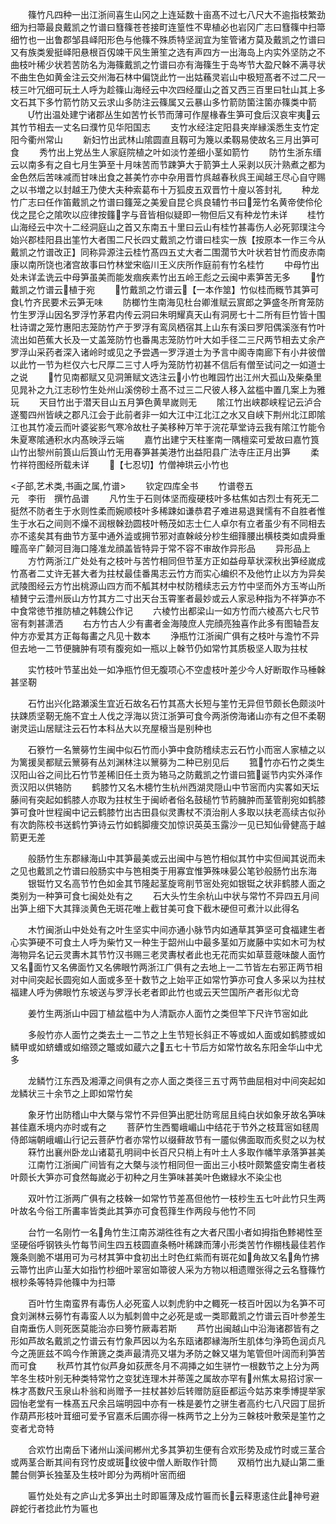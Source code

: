 <!-- { "loadSidebar": true } -->
　　篠竹凡四种一出江浙间喜生山冈之上连延数十亩髙不过七八尺大不逾指枝繁劲细为扫箒最良戴凯之竹谱曰篲篠苍苍接町连篁性不卑植必也岩冈广志曰篲篠中扫箒细竹也一出鲁郡邹县峄阳形色与他篠不殊质特坚润宜为笙管诸方莫及戴凯之竹谱曰又有族类爰挺峄阳悬根百仭竦干风生箫笙之选有声四方一出海岛上内实外坚防之不曲枝叶稀少状若苦防名为海篠戴凯之竹谱曰亦有海篠生于岛岑节大盈尺榦不满寻状不曲生色如黄金注云交州海石林中偏饶此竹一出姑蘓灵岩山中极短髙者不过二尺一枝三叶冗细可玩土人呼为趁篠山海经云中次四经厘山之首又西三百里曰牡山其上多文石其下多竹箭竹防又云求山多防注云篠属又云暴山多竹箭防箘注箘亦篠类中箭
　　竹出温处建宁诸郡丛生如苦竹长节而薄可作屋椽春生笋可食后汉哀牢夷云其竹节相去一丈名曰濮竹见华阳国志
　　支竹水经注定阳县夹岸縁溪悉生支竹定阳今衢州常山
　　新妇竹出武林山隂圆直且靱可为篾以柔靱易使故名三月出笋可食
　　秀竹出上党丛生人家庭院植之叶如淡竹差细小茎如箭竹
　　防竹生浙东缙云以南多有之自七月生笋至十月味苦而节踈笋大于箭笋土人采剥以灰汁熟煮之都为金色然后苦味减而甘味出食之甚美竹亦中杂用晋竹呉越春秋呉王闻越王尽心自守赐之以书増之以封越王乃使大夫种索葛布十万狐皮五双晋竹十廋以答封礼
　　种龙竹广志曰任作笛戴凯之竹谱曰籦笼之美爰自昆仑呉良辅竹书曰笼竹名黄帝使伶伦伐之昆仑之隂吹以应律按籦字与音皆相似疑即一物但后又有种龙竹未详
　　桂竹山海经云中次十二经洞庭山之首又东南五十里曰云山有桂竹甚毒伤人必死郭璞注今始兴郡桂阳县出筀竹大者围二尺长四丈戴凯之竹谱曰桂实一族【按原本一作三今从戴凯之竹谱改正】同称异源注云桂竹髙四五丈大者二围濶节大叶状若甘竹而皮赤南康以南所饶也渚宫故事曰竹林堂宋临川王义庆所作庭前有竹名桂竹
　　中母竹出处未详孟诜云中母笋虽美而能发痼疾素竹出五岭王彪之云闽中素笋苦无多
　　竹戴凯之竹谱云植于宛
　　竹戴凯之竹谱云【一本作筮】竹似桂而穊节其笋可食竹齐民要术云笋无味
　　防榔竹生南海见杜台卿淮赋云賔郎之笋盛冬所育笼防竹生罗浮山因名罗浮竹茅君内传云洞曰朱明耀真天山有洞房七十二所有巨竹皆十围杜诗谓之笼竹惠阳志笼防竹产于罗浮有鸾凤栖宿其上山东有溪曰罗阳偶溪涨有竹叶流出如芭蕉大长及一丈盖笼防竹也番禺志笼防竹叶大如手径二三尺两节相去丈余产罗浮山采药者深入诸岭时或见之予尝遇一罗浮道士为予言中阁寺南廊下有小井彼僧以此竹一节为栏仅六七尺厚二三寸人呼为笼防竹初甚不信后有僧至试问之一如道士之说
　　竹见南都赋又见洞箫赋文选注云小竹也睢园竹出江州大孤山及柴桑里见晁补之九江志砂竹生处州山溪傍砂土髙不过三二尺彼人移入盆槛中置几案上为雅玩
　　天目竹出于潜天目山五月笋色黄旱嵗则无
　　隂江竹出峡郡峡程记云泸合遂蜀四州皆峡之郡凡江会于此前者非一如大江中江北江之水又自峡下荆州北江即隂江也其竹凌云而叶婆娑影气寒冷故杜子美移种万竿于浣花草堂诗云我有隂江竹能令朱夏寒隂通积水内髙映浮云端
　　嘉竹出建宁天柱峯南一隅檀栾可爱故曰嘉竹筤山竹出黎州前筤山后筤山竹无用春笋甚美港竹出益阳县广法寺庄正月出笋
　　柔竹祥符图经所载未详
　　【七忍切】竹僧神珙云小竹也




<子部,艺术类,书画之属,竹谱>
　　钦定四库全书
　　竹谱卷五　　　　　　　　元　李衎　撰竹品谱
　　凡竹生于石则体坚而瘦硬枝叶多枯焦如古烈士有死无二挺然不防者生于水则性柔而婉顺枝叶多稀踈如谦恭君子难进易退巽懦有不自胜者惟生于水石之间则不燥不润根榦劲圆枝叶畅茂如志士仁人卓尔有立者虽少有不同相去亦不逺矣其有曲节方茎中通外澁或拥节邪对直榦岐分杪生细箨腰出横枝类如虞舜重瞳高辛广颡河目海口隆准龙顔盖皆特异于常不容不审故作异形品
　　异形品上
　　方竹两浙江广处处有之枝叶与苦竹相同但节茎方正如益母草状深秋出笋经嵗成竹髙者二丈许无甚大者为拄杖最佳番禺志云竹方而实心编织不及他竹止以方为异矣武陵图经云方竹出桃源山四方而不觚其材中杖防稽续志云方竹中坚而外方玉岑山所植賛宁云澧州辰山方竹其方二寸出天台玉霄峯者最妙或云人家忌种指为不祥笋亦不中食常徳节推防植之韩魏公作记
　　六棱竹出都梁山一如方竹而六棱髙六七尺节宻有刺甚潇洒
　　右方竹古人少有畵者金海陵庶人完顔亮独喜作此多有图轴吾友仲方亦爱其方正每每畵之凡见十数本
　　浄瓶竹江浙闽广俱有之枝叶与澹竹不异但去地一二节便臃肿有项有腹宛如一瓶以上榦节仍如常竹其质极坚人取为拄杖












　　实竹枝叶节茎出处一如净瓶竹但无腹项心不空虚枝叶差少今人好断取作马棰榦甚坚靭














　　石竹出兴化路瀬溪生宜近石故名石竹其髙大长短与筀竹无异但节颇长色颇淡叶扶踈质坚靭无施不宜土人伐之浮海以货江浙笋可食今两浙傍海诸山亦有之但不柔靭谢灵运山居赋注云石竹本科丛大以充屋榱当是别种也











　　石簝竹一名篻簩竹生闽中似石竹而小笋中食防稽续志云石竹小而宻人家植之以为篱援吴都赋云篻簩有丛刘渊林注以篻簩为二种已别见后
　　箛竹亦石竹之类生汉阳山谷之间比石竹节差稀旧任土贡为辂马之防戴凯之竹谱曰箛诞节内实外泽作贡汉阳以供辂防
　　鹤膝竹又名木槵竹生杭州西湖灵隠山中节宻而内实畧如天坛藤间有突起如鹤膝人亦取为拄杖生于闽峤者俗名鼓槌竹节箹臃肿而茎管削宛如鹤膝笋可食叶世程闽中记云鹤膝竹出古田县似灵夀杖不湏治削人多取以扶老高续古似孙有次韵陈校书送鹤竹笋诗云竹如鹤脚痩交加惊识英英玉露沙一见已知仙骨健高于越箭更无差











　　般肠竹生东郡縁海山中其笋最美或云出闽中与笆竹相似其竹中实但闻其说而未之见也戴凯之竹谱曰般肠实中与笆相类于用寡宜惟笋殊味晏公笔钞般肠竹出东海
　　银铤竹又名高节竹色如金其节隆起茎旋弯削节宻处宛如银铤之状非鹤膝人面之类别为一种笋可食七闽处处有之
　　石大头竹生余杭山中状与常竹不异四五月间出笋上细下大其箨淡黄色无斑花唯上截甘美可食下截木硬但可煮汁以此得名














　　木竹闽浙山中处处有之叶生坚实中间亦通小脉节内如通草其笋坚可食福建生者心实笋硬不可食土人呼为柴竹又一种生于韶州山中最多茎如万嵗藤中实如木可为杖海物异名记云灵夀木其节竹汉书赐三老灵夀杖者此也无花而实如草荳蔲味酸人面竹又名面竹又名佛面竹又名佛眼竹两浙江广俱有之去地上一二节皆左右邪正两节相对中间突起长圆宛如人面或多至十数节之上始平正如常竹笋亦可食人多采以为拄杖福建人呼为佛眼竹东坡送与罗浮长老者即此竹也或云天竺国所产者形似尤竒













　　姜竹生两浙山中园丁植盆槛中为人清翫亦人面竹之类但竿下尺许节宻如此














　　多般竹亦人面竹之类去土一二节之上生节短长斜正不等或如人面或如鹤膝或如鳞甲或如蛴螬或如缩颈之鼈或如蔵六之五七十节后方如常竹故名东阳金华山中尤多












　　龙鳞竹江东西及湘潭之间俱有之亦人面之类径三五寸两节曲屈相对中间突起如龙鳞状三十余节之上即如常竹矣













　　象牙竹出防稽山中大槩与常竹不异但笋出肥壮防弯屈且纯白状如象牙故名笋味甚佳嘉禾境内亦时或有之
　　菩萨竹生西蜀峨嵋山中结花于节外之枝茸宻如毬周侍郎端朝峨嵋山行记云菩萨竹者亦常竹以缀藓故节有一靥似佛面取而炙熨之以为杖
　　箖竹出襄州卧龙山诸葛孔明祠中长百尺只梢上有叶土人多取作幡竿承落笋甚美
　　江南竹江浙闽广间皆有之大槩与淡竹相同但一面出三小枝叶颇繁盛安南生者枝叶颇长大笋亦可食然每嵗必于初种之月生笋味甚美叶色嫩緑水不染尘也












　　双叶竹江浙两广俱有之枝榦一如常竹节差髙但他竹一枝杪生五七叶此竹只生两叶故名今俗工所畵率皆类此其笋亦可食苞箨生作两段与他竹不同













　　台竹一名刚竹一名角竹生江南苏湖徃徃有之大者尺围小者如拇指色黪褐性至坚硬俗呼钢铁头竹每节间生四五枝圆直条畅叶稀踈而薄小形类苦竹作棚栈最佳若作篾条则脆不堪用可为弓材其笋中食初出土时色红紫而有斑花如角故又名角竹拂云箒竹出庐山茎大如指竹杪细叶翠宻如箒彼人采为方物以相遗赠张得之云名篲篠竹根杪条等特异他篠中为扫箒








　　百叶竹生南蛮界有毒伤人必死蛮人以刺虎豹中之輙死一枝百叶因以为名笋不可食刘渊林云簩竹有毒蛮人以为觚刺兽中之必死是或一类耶戴凯之竹谱云百叶参差生自南垂伤人则死医莫能治亦曰篣竹厥毒若斯
　　芦竹出闽越山中沿海诸郡皆有之形如芦故名戴凯之竹谱云有竹象芦因以为名东瓯诸郡縁海所生肌体匀浄筠色润贞凡今之箎匪兹不鸣今作箫篪之类声最清亮又堪为矛防之榦又堪为笔管但叶阔而利笋苦而可食
　　秋芦竹其竹似芦身如荻蔗冬月不凋挿之如生骈竹一根数节之上分为两竿冬生枝叶别无种类特常竹之变犹连理木并蒂莲之属故亦罕有州焦太易招讨家一株才髙数尺玉泉山朴翁和尚赠予一拄杖甚妙后转赠防庭臣都运今姑苏束季博提举家园怡老堂有一株髙五尺余吕端明园中亦有一株是姜竹之骈生者高约七八尺园丁屈折作葫芦形枝叶茸细可爱予官嘉禾后圃亦得一株两节之上分为三榦枝叶敷荣是筀竹之变者尤竒特













　　合欢竹出南岳下诸州山溪间郴州尤多其笋初生便有合欢形势及成竹时或三茎合或两茎合断其间有窍竹皮或斑纹彼中僧人断取作针筒
　　双梢竹出九疑山第二重麓台侧笋长独茎及生枝叶即分为两梢叶宻而细











　　匾竹处处有之庐山尤多笋出土时即匾薄及成竹匾而长云释恵逺住此神号避辟蛇行者捻此竹为匾也
